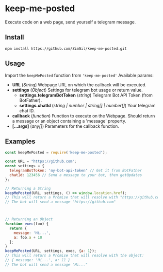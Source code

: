 ﻿# keep-me-posted
Execute code on a web page, send yourself a telegram message.

## Install
`npm install https://github.com/ZimGil/keep-me-posted.git`

## Usage
Import the `keepMePosted` function from `'keep-me-posted'`
Available params:
 * **URL** (_String_) Webpage URL on which the callback will be executed.
 * **settings** (_Object_) Settings for telegram bot usage or return value.
   * **settings.telegramBotToken** (_string_) Telegram Bot API Token (from BotFather).
   * **settings.chatId** (_string | number | string[] | number[]_) Your telegram chat ID.
 * **callback** (_function_) Function to execute on the Webpage. Should return a message or an object containing a 'message' property.
 * **[...args]** (_any[]_) Parameters for the callback function.


## Examples
```javascript
const keepMePosted = require('keep-me-posted');

const URL = "https://github.com";
const settings = {
  telegramBotToken: 'my-bot-api-token' // Get it from BotFather
  chatId: 123456 // Send a message to your bot, then getUpdates
};

// Returning a String
keepMePosted(URL, settings, () => window.location.href);
// This will return a Promise that will resolve with "https://github.com"
// The bot will send a message "https://github.com"



// Returning an Object
function exec(foo) {
  return {
    message: 'Hi...',
    a: foo.a + 10
  };
}
keepMePosted(URL, settings, exec, {a: 1});
// This will return a Promise that will resolve with the object:
// { message: 'Hi...', a: 11 }
// The bot will send a message "Hi..."
```

